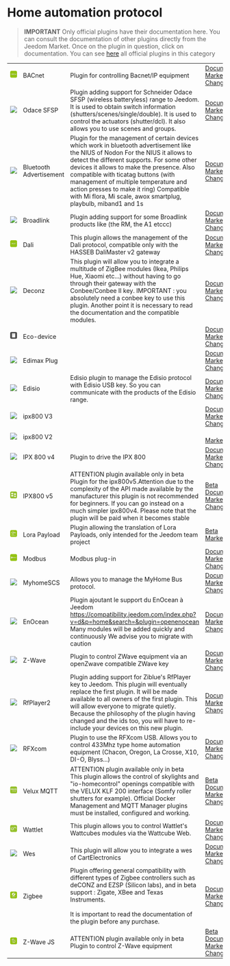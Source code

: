 
# Home automation protocol


>**IMPORTANT**
>Only official plugins have their documentation here. You can consult the documentation of other plugins directly from the Jeedom Market. Once on the plugin in question, click on documentation.
>You can see [here](https://market.jeedom.com/index.php?v=d&p=market&type=plugin&categorie=automation+protocol) all official plugins in this category


| | | | |
|--- | --- | --- | ---|
|<img src="bacnet/bacnet_icon.png" class="pluginLogo" width="100" />|BACnet|Plugin for controlling Bacnet/IP equipment|[Documentation](bacnet/index.md)[Beta](bacnet/beta/index.md)<br/>[Market](https://market.jeedom.com/index.php?v=d&p=market_display&id=4161)<br/>[Changelog](bacnet/changelog.md)[Beta](bacnet/beta/changelog.md)|
|<img src="beagle/beagle_icon.png" class="pluginLogo" width="100" />|Odace SFSP|Plugin adding support for Schneider Odace SFSP (wireless batteryless) range to Jeedom. It is used to obtain switch information (shutters/scenes/single/double). It is used to control the actuators (shutter/dcl). It also allows you to use scenes and groups.|[Documentation](beagle/index.md)<br/>[Market](https://market.jeedom.com/index.php?v=d&p=market_display&id=3917)<br/>[Changelog](beagle/changelog.md)|
|<img src="blea/blea_icon.png" class="pluginLogo" width="100" />|Bluetooth Advertisement|Plugin for the management of certain devices which work in bluetooth advertisement like the NIUS of Nodon For the NIUS it allows to detect the different supports. For some other devices it allows to make the presence. Also compatible with ticatag buttons (with management of multiple temperature and action presses to make it ring) Compatible with Mi flora, Mi scale, awox smartplug, playbulb, miband1 and 1s|[Documentation](blea/index.md)[Beta](blea/beta/index.md)<br/>[Market](https://market.jeedom.com/index.php?v=d&p=market_display&id=2554)<br/>[Changelog](blea/changelog.md)[Beta](blea/beta/changelog.md)|
|<img src="broadlink/broadlink_icon.png" class="pluginLogo" width="100" />|Broadlink|Plugin adding support for some Broadlink products like (the RM, the A1 etccc)|[Documentation](broadlink/index.md)<br/>[Market](https://market.jeedom.com/index.php?v=d&p=market_display&id=2699)<br/>[Changelog](broadlink/changelog.md)|
|<img src="dali/dali_icon.png" class="pluginLogo" width="100" />|Dali|This plugin allows the management of the Dali protocol, compatible only with the HASSEB DaliMaster v2 gateway|[Documentation](dali/index.md)[Beta](dali/beta/index.md)<br/>[Market](https://market.jeedom.com/index.php?v=d&p=market_display&id=4223)<br/>[Changelog](dali/changelog.md)[Beta](dali/beta/changelog.md)|
|<img src="deconz/deconz_icon.png" class="pluginLogo" width="100" />|Deconz|This plugin will allow you to integrate a multitude of ZigBee modules (Ikea, Philips Hue, Xiaomi etc...) without having to go through their gateway with the Conbee/Conbee II key. IMPORTANT : you absolutely need a conbee key to use this plugin. Another point it is necessary to read the documentation and the compatible modules.|[Documentation](deconz/index.md)[Beta](deconz/beta/index.md)<br/>[Market](https://market.jeedom.com/index.php?v=d&p=market_display&id=3610)<br/>[Changelog](deconz/changelog.md)[Beta](deconz/beta/changelog.md)|
|<img src="ecodevice/ecodevice_icon.png" class="pluginLogo" width="100" />|Eco-device||[Documentation](ecodevice/index.md)[Beta](ecodevice/beta/index.md)<br/>[Market](https://market.jeedom.com/index.php?v=d&p=market_display&id=342)<br/>[Changelog](ecodevice/changelog.md)[Beta](ecodevice/beta/changelog.md)|
|<img src="edimaxplug/edimaxplug_icon.png" class="pluginLogo" width="100" />|Edimax Plug||[Documentation](edimaxplug/index.md)<br/>[Market](https://market.jeedom.com/index.php?v=d&p=market_display&id=2455)<br/>[Changelog](edimaxplug/changelog.md)|
|<img src="edisio/edisio_icon.png" class="pluginLogo" width="100" />|Edisio|Edisio plugin to manage the Edisio protocol with Edisio USB key. So you can communicate with the products of the Edisio range.|[Documentation](edisio/index.md)<br/>[Market](https://market.jeedom.com/index.php?v=d&p=market_display&id=1541)<br/>[Changelog](edisio/changelog.md)|
|<img src="ipx800/ipx800_icon.png" class="pluginLogo" width="100" />|ipx800 V3||[Documentation](ipx800/index.md)[Beta](ipx800/beta/index.md)<br/>[Market](https://market.jeedom.com/index.php?v=d&p=market_display&id=344)<br/>[Changelog](ipx800/changelog.md)[Beta](ipx800/beta/changelog.md)|
|<img src="ipx800v2/ipx800v2_icon.png" class="pluginLogo" width="100" />|ipx800 V2||<br/>[Market](https://market.jeedom.com/index.php?v=d&p=market_display&id=1194)|
|<img src="ipx800v4/ipx800v4_icon.png" class="pluginLogo" width="100" />|IPX 800 v4|Plugin to drive the IPX 800|[Documentation](ipx800v4/index.md)[Beta](ipx800v4/beta/index.md)<br/>[Market](https://market.jeedom.com/index.php?v=d&p=market_display&id=2046)<br/>[Changelog](ipx800v4/changelog.md)[Beta](ipx800v4/beta/changelog.md)|
|<img src="ipx800v5/beta/ipx800v5_icon.png" class="pluginLogo" width="100" />|IPX800 v5|ATTENTION plugin available only in beta<br/>Plugin for the ipx800v5.Attention due to the complexity of the API made available by the manufacturer this plugin is not recommended for beginners. If you can go instead on a much simpler ipx800v4. Please note that the plugin will be paid when it becomes stable|[Beta Documentation](ipx800v5/beta/index.md)<br/>[Market](https://market.jeedom.com/index.php?v=d&p=market_display&id=4218)<br/>[Changelog beta](ipx800v5/beta/changelog.md)|
|<img src="lorapayload/lorapayload_icon.png" class="pluginLogo" width="100" />|Lora Payload|Plugin allowing the translation of Lora Payloads, only intended for the Jeedom team project|[Beta](lorapayload/beta/index.md)<br/>[Market](https://market.jeedom.com/index.php?v=d&p=market_display&id=4146)[Beta](lorapayload/beta/changelog.md)|
|<img src="modbus/modbus_icon.png" class="pluginLogo" width="100" />|Modbus|Modbus plug-in|[Documentation](modbus/index.md)[Beta](modbus/beta/index.md)<br/>[Market](https://market.jeedom.com/index.php?v=d&p=market_display&id=4267)<br/>[Changelog](modbus/changelog.md)[Beta](modbus/beta/changelog.md)|
|<img src="myhomescs/myhomescs_icon.png" class="pluginLogo" width="100" />|MyhomeSCS|Allows you to manage the MyHome Bus protocol.|[Documentation](myhomescs/index.md)<br/>[Market](https://market.jeedom.com/index.php?v=d&p=market_display&id=3107)<br/>[Changelog](myhomescs/changelog.md)|
|<img src="openenocean/openenocean_icon.png" class="pluginLogo" width="100" />|EnOcean|Plugin ajoutant le support du EnOcean à Jeedom https://compatibility.jeedom.com/index.php?v=d&p=home&search=&plugin=openenocean Many modules will be added quickly and continuously We advise you to migrate with caution|[Documentation](openenocean/index.md)[Beta](openenocean/beta/index.md)<br/>[Market](https://market.jeedom.com/index.php?v=d&p=market_display&id=2622)<br/>[Changelog](openenocean/changelog.md)[Beta](openenocean/beta/changelog.md)|
|<img src="openzwave/openzwave_icon.png" class="pluginLogo" width="100" />|Z-Wave|Plugin to control ZWave equipment via an openZwave compatible ZWave key|[Documentation](openzwave/index.md)[Beta](openzwave/beta/index.md)<br/>[Market](https://market.jeedom.com/index.php?v=d&p=market_display&id=185)<br/>[Changelog](openzwave/changelog.md)[Beta](openzwave/beta/changelog.md)|
|<img src="rfplayer2/rfplayer2_icon.png" class="pluginLogo" width="100" />|RfPlayer2|Plugin adding support for Ziblue's RfPlayer key to Jeedom. This plugin will eventually replace the first plugin. It will be made available to all owners of the first plugin. This will allow everyone to migrate quietly. Because the philosophy of the plugin having changed and the ids too, you will have to re-include your devices on this new plugin.|[Documentation](rfplayer2/index.md)<br/>[Market](https://market.jeedom.com/index.php?v=d&p=market_display&id=3349)<br/>[Changelog](rfplayer2/changelog.md)|
|<img src="rfxcom/rfxcom_icon.png" class="pluginLogo" width="100" />|RFXcom|Plugin to use the RFXcom USB. Allows you to control 433Mhz type home automation equipment (Chacon, Oregon, La Crosse, X10, DI-O, Blyss...)|[Documentation](rfxcom/index.md)[Beta](rfxcom/beta/index.md)<br/>[Market](https://market.jeedom.com/index.php?v=d&p=market_display&id=52)<br/>[Changelog](rfxcom/changelog.md)[Beta](rfxcom/beta/changelog.md)|
|<img src="vlx2mqtt/beta/vlx2mqtt_icon.png" class="pluginLogo" width="100" />|Velux MQTT|ATTENTION plugin available only in beta<br/>This plugin allows the control of skylights and "io-homecontrol" openings compatible with the VELUX KLF 200 interface (Somfy roller shutters for example). Official Docker Management and MQTT Manager plugins must be installed, configured and working.|[Beta Documentation](vlx2mqtt/beta/index.md)<br/>[Market](https://market.jeedom.com/index.php?v=d&p=market_display&id=4275)<br/>[Changelog beta](vlx2mqtt/beta/changelog.md)|
|<img src="wattlet/wattlet_icon.png" class="pluginLogo" width="100" />|Wattlet|This plugin allows you to control Wattlet's Wattcubes modules via the Wattcube Web.|[Documentation](wattlet/index.md)<br/>[Market](https://market.jeedom.com/index.php?v=d&p=market_display&id=2600)<br/>[Changelog](wattlet/changelog.md)|
|<img src="wes/wes_icon.png" class="pluginLogo" width="100" />|Wes|This plugin will allow you to integrate a wes of CartElectronics|[Documentation](wes/index.md)<br/>[Market](https://market.jeedom.com/index.php?v=d&p=market_display&id=1336)<br/>[Changelog](wes/changelog.md)|
|<img src="zigbee/zigbee_icon.png" class="pluginLogo" width="100" />|Zigbee|Plugin offering general compatibility with different types of Zigbee controllers such as deCONZ and EZSP (Silicon labs), and in beta support : Zigate, XBee and Texas Instruments. <br/><br/> It is important to read the documentation of the plugin before any purchase.|[Documentation](zigbee/index.md)[Beta](zigbee/beta/index.md)<br/>[Market](https://market.jeedom.com/index.php?v=d&p=market_display&id=4050)<br/>[Changelog](zigbee/changelog.md)[Beta](zigbee/beta/changelog.md)|
|<img src="zwavejs/beta/zwavejs_icon.png" class="pluginLogo" width="100" />|Z-Wave JS|ATTENTION plugin available only in beta<br/>Plugin to control Z-Wave equipment|[Beta Documentation](zwavejs/beta/index.md)<br/>[Market](https://market.jeedom.com/index.php?v=d&p=market_display&id=4306)<br/>[Changelog beta](zwavejs/beta/changelog.md)|
